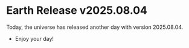 # Earth Release v2025.08.04
Today, the universe has released another day with version 2025.08.04.
- Enjoy your day!
